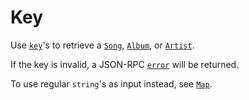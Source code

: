 # Key
Use [`key`](../../common-objects/key.md)'s to retrieve a [`Song`](../../common-objects/song.md), [`Album`](../../common-objects/album.md), or [`Artist`](../../common-objects/artist.md).

If the key is invalid, a JSON-RPC [`error`](../../json-rpc.md#example-json-rpc-20-failed-response) will be returned.

To use regular `string`'s as input instead, see [`Map`](../map/map.md).
